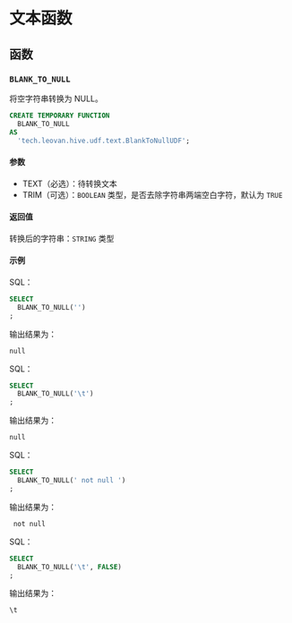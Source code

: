 # 文本函数

## 函数

### `BLANK_TO_NULL`

将空字符串转换为 NULL。

```sql
CREATE TEMPORARY FUNCTION
  BLANK_TO_NULL
AS
  'tech.leovan.hive.udf.text.BlankToNullUDF';
```

#### 参数

- TEXT（必选）：待转换文本
- TRIM（可选）：`BOOLEAN` 类型，是否去除字符串两端空白字符，默认为 `TRUE`

#### 返回值

转换后的字符串：`STRING` 类型

#### 示例

SQL：

```sql
SELECT
  BLANK_TO_NULL('')
;
```

输出结果为：

```text
null
```

SQL：

```sql
SELECT
  BLANK_TO_NULL('\t')
;
```

输出结果为：

```text
null
```

SQL：

```sql
SELECT
  BLANK_TO_NULL(' not null ')
;
```

输出结果为：

```text
 not null 
```

SQL：

```sql
SELECT
  BLANK_TO_NULL('\t', FALSE)
;
```

输出结果为：

```text
\t
```
